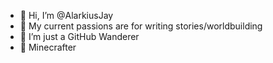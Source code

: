 - 👋 Hi, I’m @AlarkiusJay
- 👀 My current passions are for writing stories/worldbuilding
- 🌱 I’m just a GitHub Wanderer
- 🌳 Minecrafter


<!---
AlarkiusJay/AlarkiusJay is a ✨ special ✨ repository because its `README.md` (this file) appears on your GitHub profile.
You can click the Preview link to take a look at your changes.
--->
